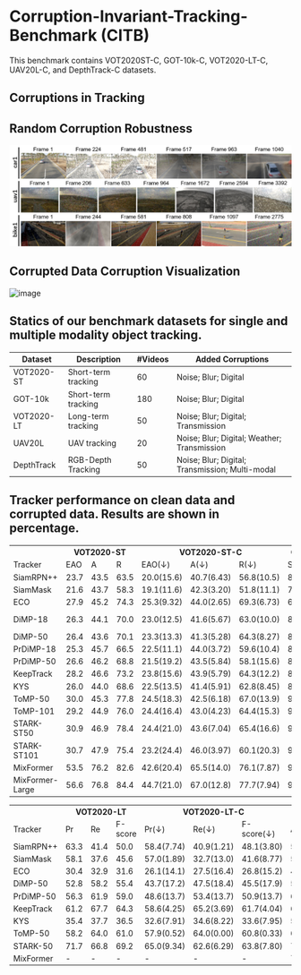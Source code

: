 # Corruption-Invariant-Tracking-Benchmark (CITB)

This benchmark contains VOT2020ST-C, GOT-10k-C, VOT2020-LT-C, UAV20L-C, and DepthTrack-C datasets.

## Corruptions in Tracking

## Random Corruption Robustness

![image](https://github.com/memoryunreal/Corruption-Invariant-Tracking-Benchmark/blob/main/randomuav.png)

## Corrupted Data Corruption Visualization

![image](https://github.com/memoryunreal/Corruption-Invariant-Tracking-Benchmark/blob/main/visualization.png)

## Statics of our benchmark datasets for single and multiple modality object tracking.
| Dataset       | Description         | \#Videos | Added Corruptions                               |
|---------------|---------------------|----------|-------------------------------------------------|
| VOT2020-ST    | Short-term tracking | 60       | Noise; Blur; Digital                            |
| GOT-10k       | Short-term tracking | 180      | Noise; Blur; Digital                            |
| VOT2020-LT    | Long-term tracking  | 50       | Noise; Blur; Digital; Transmission              |
| UAV20L        | UAV tracking        | 20       | Noise; Blur; Digital; Weather; Transmission     |
| DepthTrack    | RGB-Depth Tracking  | 50       | Noise; Blur; Digital; Transmission; Multi-modal |


## Tracker performance on clean data and corrupted data. Results are shown in percentage. 
<table>
    <tr>
        <th> </th><th colspan="3">VOT2020-ST</th> <th colspan="3">VOT2020-ST-C </th> <th colspan="2"> GOT-10k </th> <th colspan="2"> GOT-10k-C</th>
    </tr>
    <tr>
        <td>Tracker</td> <td>EAO</td> <td>A </td> <td>R</td><td>EAO(&darr;) <td>A(&darr;)<td>R(&darr;)</td><td>SR</td> <td>AO</td> <td>SR(&darr;)</td> <td>AO(&darr;)</td>
    </tr>

<tr>
<td>SiamRPN++     </td>     <td>23.7  </td><td>43.5  </td><td>63.5 </td><td>20.0(15.6)   </td><td>40.7(6.43)  </td><td>56.8(10.5) </td><td>80.7 </td><td>69.4  </td><td>75.5(6.44)  </td><td>64.7(6.77)</td>
</tr>
<tr>
<td>SiamMask   </td>        <td> 21.6 </td><td>43.7  </td><td>58.3 </td><td>19.1(11.6)   </td><td>42.3(3.20)  </td><td>51.8(11.1) </td><td> 75.3</td><td> 63.6 </td><td>72.7(3.45)  </td><td>61.9(2.67)</td>
</tr>
<tr>
<td>ECO           </td>     <td> 27.9 </td><td>45.2  </td><td>74.3 </td><td> 25.3(9.32)  </td><td>44.0(2.65)  </td><td>69.3(6.73) </td><td>67.0 </td><td>57.9  </td><td>65.7(1.94)  </td><td>56.3(2.76)</td>
</tr>
<tr>
<td>DiMP-18       </td>     <td> 26.3 </td><td> 44.1 </td><td>70.0 </td><td> 23.0(12.5)  </td><td>41.6(5.67)  </td><td>63.0(10.0) </td><td>84.1 </td><td>71.6  </td><td>81.0 (3.68) </td><td>67.9(5.16</td>
</tr>
<tr>
<td>DiMP-50       </td>     <td> 26.4 </td><td> 43.6 </td><td>70.1 </td><td> 23.3(13.3)  </td><td>41.3(5.28)  </td><td>64.3(8.27) </td><td>86.7 </td><td>73.1  </td><td>81.1(6.46)  </td><td>68.5(6.29)</td>
</tr>
<tr>
<td>PrDiMP-18   </td>       <td> 25.3 </td><td>45.7  </td><td>66.5 </td><td>22.5(11.1)   </td><td>44.0(3.72)  </td><td>59.6(10.4) </td><td>86.7 </td><td>74.4  </td><td>79.8(7.95)  </td><td>68.2(8.33)</td>
</tr>
<tr>
<td>PrDiMP-50   </td>       <td> 26.6 </td><td>46.2  </td><td>68.8 </td><td>21.5(19.2)   </td><td>43.5(5.84)  </td><td>58.1(15.6) </td><td>87.5 </td><td>75.7  </td><td>81.5(6.86)  </td><td>69.5(8.19)</td>
</tr>
<tr>
<td>KeepTrack </td>         <td> 28.2 </td><td>46.6  </td><td>73.2 </td><td>23.8(15.6)   </td><td>43.9(5.79)  </td><td>64.3(12.2) </td><td>89.1 </td><td>77.4  </td><td>82.9(6.96)  </td><td>71.1(8.14)</td>
</tr>
<tr>
<td>KYS         </td>       <td>26.0  </td><td>44.0  </td><td>68.6 </td><td>22.5(13.5)   </td><td>41.4(5.91)  </td><td>62.8(8.45) </td><td>87.1 </td><td>73.6  </td><td>81.4(6.54)  </td><td>68.7(6.66)</td>
</tr>
<tr>
<td>ToMP-50      </td>      <td>30.0  </td><td>45.3  </td><td>77.8 </td><td> 24.5(18.3)  </td><td>42.5(6.18)  </td><td>67.0(13.9) </td><td>93.2 </td><td>81.5  </td><td>87.6(6.01)  </td><td>75.3(7.61)</td>
</tr>
<tr>
<td>ToMP-101      </td>     <td>29.2  </td><td>44.9  </td><td>76.0 </td><td> 24.4(16.4)  </td><td> 43.0(4.23) </td><td>64.4(15.3) </td><td>91.9 </td><td>80.0  </td><td>85.8(6.63)  </td><td>73.3(8.37)</td>
</tr>
<tr>
<td>STARK-ST50   </td>      <td>30.9  </td><td>46.9  </td><td>78.4 </td><td>24.4(21.0)   </td><td>43.6(7.04)  </td><td>65.4(16.6) </td><td>92.6 </td><td>81.4  </td><td>85.1(8.10)  </td><td>74.2(8.85)</td>
</tr>
<tr>
<td>STARK-ST101 </td>       <td>30.7  </td><td>47.9  </td><td>75.4 </td><td>23.2(24.4)   </td><td>46.0(3.97)  </td><td>60.1(20.3) </td><td>92.6 </td><td>81.4  </td><td>85.2(7.99)  </td><td>74.0(9.10)</td>
</tr>
<tr>
<td>MixFormer  </td>        <td> 53.5 </td><td>76.2  </td><td>82.6 </td><td>42.6(20.4)   </td><td>65.5(14.0)  </td><td>76.1(7.87) </td><td>93.3 </td><td>82.7  </td><td>87.0(6.75)  </td><td>76.3(7.74)</td>
</tr>
<tr>
<td>MixFormer-Large  </td>  <td>56.6  </td><td>76.8  </td><td>84.4 </td><td>44.7(21.0)   </td><td>67.0(12.8)  </td><td>77.7(7.94) <td> 93.3</td> <td>83.4 </td> <td> 88.1(5.57)</td> <td>78.2 (6.23)</td> 
</tr>

</table>

<table>
    <tr>
        <th> </th><th colspan="3">VOT2020-LT</th> <th colspan="3">VOT2020-LT-C </th> <th colspan="2"> UAV20L </th> <th colspan="2"> UAV20L-C</th>
    </tr>
    <tr>
        <td>Tracker</td> <td>Pr</td> <td>Re </td> <td>F-score</td><td>Pr(&darr;) <td>Re(&darr;)<td>F-score(&darr;)</td><td>AUC</td> <td>Pre</td> <td>AUC(&darr;)</td> <td>Pre(&darr;)</td>
    </tr>


<tr><td>SiamRPN++       </td> <td>63.3 </td> <td> 41.4</td> <td> 50.0 </td> <td> 58.4(7.74) </td> <td> 40.9(1.21) </td> <td> 48.1(3.80) </td> <td>53.6 </td> <td>61.0 </td> <td>49.2(8.21) </td> <td>57.9(5.08)</td> </tr>
<tr><td>SiamMask        </td> <td> 58.1  </td> <td> 37.6</td> <td> 45.6 </td> <td> 57.0(1.89) </td> <td> 32.7(13.0) </td> <td> 41.6(8.77) </td> <td>54.8 </td> <td>62.7 </td> <td>45.8(16.4) </td> <td>53.3(15.0)  </td> </tr>
<tr><td>ECO             </td> <td>30.4 </td> <td>32.9 </td> <td>31.6 </td> <td>26.1(14.1) </td> <td>27.5(16.4) </td> <td>26.8(15.2) </td> <td>44.7 </td> <td>53.6 </td> <td>43.3(3.13)</td> <td>52.7(1.68)</td> </tr>
<tr><td>DiMP-50         </td> <td>52.8 </td> <td>58.2 </td> <td>55.4 </td> <td>43.7(17.2) </td> <td>47.5(18.4) </td> <td>45.5(17.9) </td> <td>56.1</td> <td>64.5 </td> <td>52.1(7.13)</td> <td>61.0(5.43)</td> </tr>
<tr><td>PrDiMP-50       </td> <td>56.3 </td> <td>61.9 </td> <td>59.0 </td> <td>48.6(13.7) </td> <td>53.4(13.7) </td> <td>50.9(13.7) </td> <td>64.8</td> <td>74.9 </td> <td>57.6(11.1)</td> <td>67.8(9.48)</td> </tr>
<tr><td>KeepTrack       </td> <td>61.2 </td> <td>67.7 </td> <td>64.3 </td> <td>58.6(4.25) </td> <td>65.2(3.69) </td> <td>61.7(4.04) </td> <td>66.9</td> <td>78.2 </td> <td>65.0(2.84)</td> <td>78.3(-0.13)</td> </tr>
<tr><td>KYS             </td> <td>35.4 </td> <td>37.7 </td> <td>36.5 </td> <td>32.6(7.91) </td> <td>34.6(8.22) </td> <td>33.6(7.95) </td> <td>53.8</td> <td>61.8 </td> <td>51.2(4.83)</td> <td>59.5(3.72) </td> </tr>
<tr><td>ToMP-50         </td> <td>58.2 </td> <td>64.0 </td> <td>61.0 </td> <td>57.9(0.52) </td> <td>64.0(0.00) </td> <td>60.8(0.33) </td> <td>62.3</td> <td>71.6 </td> <td>59.0(5.30)</td> <td>69.1(3.49)</td> </tr>
<tr><td>STARK-50        </td> <td> 71.7</td> <td> 66.8</td> <td>69.2</td> <td> 65.0(9.34)</td> <td> 62.6(6.29)</td> <td>63.8(7.80) </td> <td>70.9</td> <td>82.4 </td> <td>61.2(10.6)</td> <td>71.7(13.0)</td> </tr>
<tr><td>MixFormer       </td> <td>- </td> <td> - </td> <td> -</td> <td>- </td> <td>-</td> <td> - </td> <td>72.0 </td> <td>83.6 </td> <td>68.4(5.00) </td> <td>80.3(3.95)</td> </tr>

</table>
